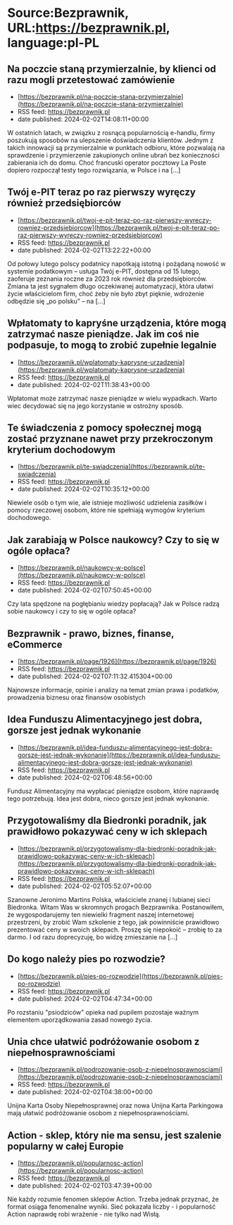 # Source:Bezprawnik, URL:https://bezprawnik.pl, language:pl-PL

## Na poczcie staną przymierzalnie, by klienci od razu mogli przetestować zamówienie
 - [https://bezprawnik.pl/na-poczcie-stana-przymierzalnie](https://bezprawnik.pl/na-poczcie-stana-przymierzalnie)
 - RSS feed: https://bezprawnik.pl
 - date published: 2024-02-02T14:08:11+00:00

W ostatnich latach, w związku z rosnącą popularnością e-handlu, firmy poszukują sposobów na ulepszenie doświadczenia klientów. Jednym z takich innowacji są przymierzalnie w punktach odbioru, które pozwalają na sprawdzenie i przymierzenie zakupionych online ubrań bez konieczności zabierania ich do domu. Choć francuski operator pocztowy La Poste dopiero rozpoczął testy tego rozwiązania, w Polsce i na […]

## Twój e-PIT teraz po raz pierwszy wyręczy również przedsiębiorców
 - [https://bezprawnik.pl/twoj-e-pit-teraz-po-raz-pierwszy-wyreczy-rowniez-przedsiebiorcow](https://bezprawnik.pl/twoj-e-pit-teraz-po-raz-pierwszy-wyreczy-rowniez-przedsiebiorcow)
 - RSS feed: https://bezprawnik.pl
 - date published: 2024-02-02T13:22:22+00:00

Od połowy lutego polscy podatnicy napotkają istotną i pożądaną nowość w systemie podatkowym – usługa Twój e-PIT, dostępna od 15 lutego, zaoferuje zeznania roczne za 2023 rok również dla przedsiębiorców. Zmiana ta jest sygnałem długo oczekiwanej automatyzacji, która ułatwi życie właścicielom firm, choć żeby nie było zbyt pięknie, wdrożenie odbędzie się „po polsku” – na […]

## Wpłatomaty to kapryśne urządzenia, które mogą zatrzymać nasze pieniądze. Jak im coś nie podpasuje, to mogą to zrobić zupełnie legalnie
 - [https://bezprawnik.pl/wplatomaty-kaprysne-urzadzenia](https://bezprawnik.pl/wplatomaty-kaprysne-urzadzenia)
 - RSS feed: https://bezprawnik.pl
 - date published: 2024-02-02T11:38:43+00:00

Wpłatomat może zatrzymać nasze pieniądze w wielu wypadkach. Warto wiec decydować się na jego korzystanie w ostrożny sposób.

## Te świadczenia z pomocy społecznej mogą zostać przyznane nawet przy przekroczonym kryterium dochodowym
 - [https://bezprawnik.pl/te-swiadczenia](https://bezprawnik.pl/te-swiadczenia)
 - RSS feed: https://bezprawnik.pl
 - date published: 2024-02-02T10:35:12+00:00

Niewiele osób o tym wie, ale istnieje możliwość udzielenia zasiłków i pomocy rzeczowej osobom, które nie spełniają wymogów kryterium dochodowego.

## Jak zarabiają w Polsce naukowcy? Czy to się w ogóle opłaca?
 - [https://bezprawnik.pl/naukowcy-w-polsce](https://bezprawnik.pl/naukowcy-w-polsce)
 - RSS feed: https://bezprawnik.pl
 - date published: 2024-02-02T07:50:45+00:00

Czy lata spędzone na pogłębianiu wiedzy popłacają? Jak w Polsce radzą sobie naukowcy i czy to się w ogóle opłaca?

## Bezprawnik - prawo, biznes, finanse, eCommerce
 - [https://bezprawnik.pl/page/1926](https://bezprawnik.pl/page/1926)
 - RSS feed: https://bezprawnik.pl
 - date published: 2024-02-02T07:11:32.415304+00:00

Najnowsze informacje, opinie i analizy na temat zmian prawa i podatków, prowadzenia biznesu oraz finansów osobistych

## Idea Funduszu Alimentacyjnego jest dobra, gorsze jest jednak wykonanie
 - [https://bezprawnik.pl/idea-funduszu-alimentacyjnego-jest-dobra-gorsze-jest-jednak-wykonanie](https://bezprawnik.pl/idea-funduszu-alimentacyjnego-jest-dobra-gorsze-jest-jednak-wykonanie)
 - RSS feed: https://bezprawnik.pl
 - date published: 2024-02-02T06:48:56+00:00

Fundusz Alimentacyjny ma wypłacać pieniądze osobom, które naprawdę tego potrzebują. Idea jest dobra, nieco gorsze jest jednak wykonanie.

## Przygotowaliśmy dla Biedronki poradnik, jak prawidłowo pokazywać ceny w ich sklepach
 - [https://bezprawnik.pl/przygotowalismy-dla-biedronki-poradnik-jak-prawidlowo-pokazywac-ceny-w-ich-sklepach](https://bezprawnik.pl/przygotowalismy-dla-biedronki-poradnik-jak-prawidlowo-pokazywac-ceny-w-ich-sklepach)
 - RSS feed: https://bezprawnik.pl
 - date published: 2024-02-02T05:52:07+00:00

Szanowne Jeronimo Martins Polska, właściciele znanej i lubianej sieci Biedronka. Witam Was w skromnych progach Bezprawnika. Postanowiłem, że wygospodarujemy ten niewielki fragment naszej internetowej przestrzeni, by zrobić Wam szkolenie z tego, jak powinniście prawidłowo prezentować ceny w swoich sklepach. Proszę się niepokoić – zrobię to za darmo. I od razu doprecyzuję, bo widzę zmieszanie na […]

## Do kogo należy pies po rozwodzie?
 - [https://bezprawnik.pl/pies-po-rozwodzie](https://bezprawnik.pl/pies-po-rozwodzie)
 - RSS feed: https://bezprawnik.pl
 - date published: 2024-02-02T04:47:34+00:00

Po rozstaniu "psiodziców" opieka nad pupilem pozostaje ważnym elementem uporządkowania zasad nowego życia.

## Unia chce ułatwić podróżowanie osobom z niepełnosprawnościami
 - [https://bezprawnik.pl/podrozowanie-osob-z-niepelnosprawnosciami](https://bezprawnik.pl/podrozowanie-osob-z-niepelnosprawnosciami)
 - RSS feed: https://bezprawnik.pl
 - date published: 2024-02-02T04:38:00+00:00

Unijna Karta Osoby Niepełnosprawnej oraz nowa Unijna Karta Parkingowa mają ułatwić podróżowanie osobom z niepełnosprawnościami.

## Action - sklep, który nie ma sensu, jest szalenie popularny w całej Europie
 - [https://bezprawnik.pl/popularnosc-action](https://bezprawnik.pl/popularnosc-action)
 - RSS feed: https://bezprawnik.pl
 - date published: 2024-02-02T03:47:39+00:00

Nie każdy rozumie fenomen sklepów Action. Trzeba jednak przyznać, że format osiąga fenomenalne wyniki. Sieć pokazała liczby - i popularność Action naprawdę robi wrażenie - nie tylko nad Wisłą.


